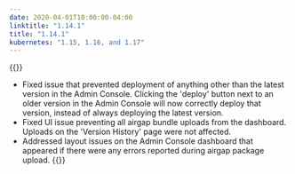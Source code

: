 ```yaml
---
date: 2020-04-01T10:00:00-04:00
linktitle: "1.14.1"
title: "1.14.1"
kubernetes: "1.15, 1.16, and 1.17"
---
```


{{<fixes>}}
* Fixed issue that prevented deployment of anything other than the latest version in the Admin Console. Clicking the 'deploy' button next to an older version in the Admin Console will now correctly deploy that version, instead of always deploying the latest version.
* Fixed UI issue preventing all airgap bundle uploads from the dashboard. Uploads on the 'Version History' page were not affected.
* Addressed layout issues on the Admin Console dashboard that appeared if there were any errors reported during airgap package upload.
{{</fixes>}}

